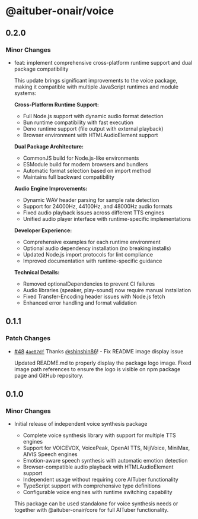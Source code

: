 # @aituber-onair/voice

## 0.2.0

### Minor Changes

- feat: implement comprehensive cross-platform runtime support and dual package compatibility

  This update brings significant improvements to the voice package, making it compatible with multiple JavaScript runtimes and module systems:

  **Cross-Platform Runtime Support:**
  - Full Node.js support with dynamic audio format detection
  - Bun runtime compatibility with fast execution
  - Deno runtime support (file output with external playback)
  - Browser environment with HTMLAudioElement support

  **Dual Package Architecture:**
  - CommonJS build for Node.js-like environments
  - ESModule build for modern browsers and bundlers
  - Automatic format selection based on import method
  - Maintains full backward compatibility

  **Audio Engine Improvements:**
  - Dynamic WAV header parsing for sample rate detection
  - Support for 24000Hz, 44100Hz, and 48000Hz audio formats
  - Fixed audio playback issues across different TTS engines
  - Unified audio player interface with runtime-specific implementations

  **Developer Experience:**
  - Comprehensive examples for each runtime environment
  - Optional audio dependency installation (no breaking installs)
  - Updated Node.js import protocols for lint compliance
  - Improved documentation with runtime-specific guidance

  **Technical Details:**
  - Removed optionalDependencies to prevent CI failures
  - Audio libraries (speaker, play-sound) now require manual installation
  - Fixed Transfer-Encoding header issues with Node.js fetch
  - Enhanced error handling and format validation

## 0.1.1

### Patch Changes

- [#48](https://github.com/shinshin86/aituber-onair/pull/48) [`4ae87df`](https://github.com/shinshin86/aituber-onair/commit/4ae87df53eb0569fe9365b15e27fc16c5b71e2c2) Thanks [@shinshin86](https://github.com/shinshin86)! - Fix README image display issue

  Updated README.md to properly display the package logo image. Fixed image path references to ensure the logo is visible on npm package page and GitHub repository.

## 0.1.0

### Minor Changes

- Initial release of independent voice synthesis package

  - Complete voice synthesis library with support for multiple TTS engines
  - Support for VOICEVOX, VoicePeak, OpenAI TTS, NijiVoice, MiniMax, AIVIS Speech engines
  - Emotion-aware speech synthesis with automatic emotion detection
  - Browser-compatible audio playback with HTMLAudioElement support
  - Independent usage without requiring core AITuber functionality
  - TypeScript support with comprehensive type definitions
  - Configurable voice engines with runtime switching capability

  This package can be used standalone for voice synthesis needs or together with @aituber-onair/core for full AITuber functionality.
